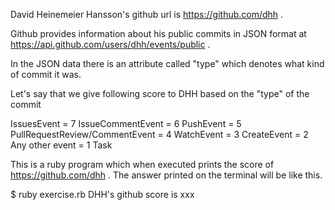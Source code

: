 David Heinemeier Hansson's github url is https://github.com/dhh .

Github provides information about his public commits in JSON format at https://api.github.com/users/dhh/events/public .

In the JSON data there is an attribute called "type" which denotes what kind of commit it was.

Let's say that we give following score to DHH based on the "type" of the commit

IssuesEvent = 7
IssueCommentEvent = 6
PushEvent = 5
PullRequestReview/CommentEvent = 4
WatchEvent = 3
CreateEvent = 2
Any other event = 1
Task

This is a ruby program which when executed prints the score of https://github.com/dhh . The answer printed on the terminal will be like this.



$ ruby exercise.rb
DHH's github score is xxx
